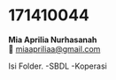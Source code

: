 # 171410044
**Mia Aprilia Nurhasanah**  
:e-mail: miaapriliaa@gmail.com

Isi Folder.
-SBDL
-Koperasi
